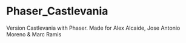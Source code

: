 # Phaser_Castlevania
Version Castlevania with Phaser. Made for Alex Alcaide, Jose Antonio Moreno &amp; Marc Ramis
